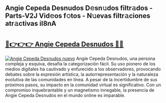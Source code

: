 ## Angie Cepeda Desnudos D𝚎sn𝚞dos filtr𝚊dos - Parts-V2J Vid𝚎os f𝚘tos - N𝚞evas filtr𝚊ciones atr𝚊ctivas iI8nA

# <h2><a href="http://mbdujh3.tromn.icu/?c=Angie+Cepeda+Desnudos">🔗👉👉👉 Angie Cepeda Desnudos 🔗🔗</a></h2>

[![Angie Cepeda Desnudos nuevo](https://i.imgur.com/pEAQMta.gif)](http://mbdujh3.tromn.icu/?c=Angie+Cepeda+Desnudos)
Angie Cepeda Desnudos, una persona compleja y esquiva, desafía la categorización fácil. Su uso pionero de los medios digitales ha cautivado y enfurecido a los observadores, provocando debates sobre la expresión artística, la autorrepresentación y la naturaleza evolutiva de las comunidades en línea. A pesar de la incertidumbre de sus próximos pasos, su impacto en la comunidad virtual es significativo. Con un compromiso inquebrantable y un magnetismo innegable, la presencia de Angie Cepeda Desnudos en el mundo online es imparable.
